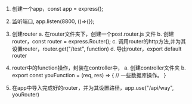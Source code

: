 1. 创建一个app，const app = express();
2. 监听端口, app.listen(8800, ()=>{});
3. 创建router
  a. 在router文件夹下，创建一个post.router.js 文件
  b. 创建router，const router = express.Router();
  c. 调用router的http方法,并为其设置router，router.get("/test", function)
  d. 导出router，export default router

4. router中的function操作，封装在controller中，
  a. 创建controller文件夹
  b. export const youFunction = (req, res) => {
    // 一些数据库操作。
  }

5. 在app中导入完成好的router，并为其设置路径，app.use("/api/way", youRouter)